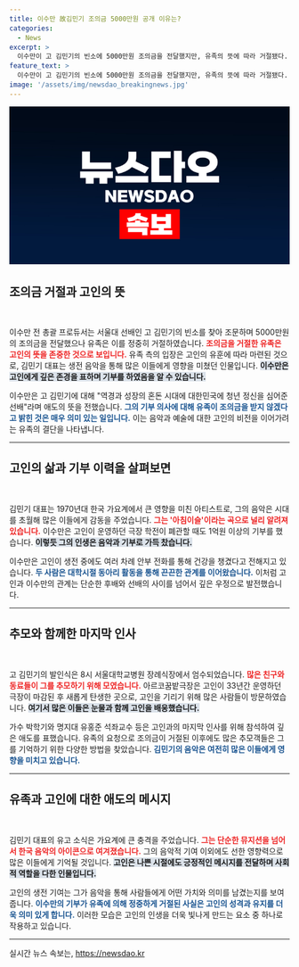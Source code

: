 ```yaml
---
title: 이수만 故김민기 조의금 5000만원 공개 이유는?
categories:
  - News
excerpt: >
  이수만이 고 김민기의 빈소에 5000만원 조의금을 전달했지만, 유족의 뜻에 따라 거절됐다. 유가족은 조화와 조의금을 사양하며 고인의 마지막 길을 존중했다. 가요계의 깊은 애도가 이어지는 가운데, 진정한 우정의 의미가 빛났다.
feature_text: >
  이수만이 고 김민기의 빈소에 5000만원 조의금을 전달했지만, 유족의 뜻에 따라 거절됐다. 유가족은 조화와 조의금을 사양하며 고인의 마지막 길을 존중했다. 가요계의 깊은 애도가 이어지는 가운데, 진정한 우정의 의미가 빛났다.
image: '/assets/img/newsdao_breakingnews.jpg'
---
```


<p><img src="/assets/img/newsdao_breakingnews.jpg" alt="cryptoinkorea 속보" /></p>

<h2 data-ke-size="size26">조의금 거절과 고인의 뜻</h2>

<p data-ke-size="size16">&nbsp;</p>

<p>이수만 전 총괄 프로듀서는 서울대 선배인 고 김민기의 빈소를 찾아 조문하며 5000만원의 조의금을 전달했으나 유족은 이를 정중히 거절하였습니다. <b><span style="color: #ee2323;">조의금을 거절한 유족은 고인의 뜻을 존중한 것으로 보입니다.</span></b> 유족 측의 입장은 고인의 유훈에 따라 마련된 것으로, 김민기 대표는 생전 음악을 통해 많은 이들에게 영향을 미쳤던 인물입니다. <b><span style="background-color: #21538527;">이수만은 고인에게 깊은 존경을 표하며 기부를 하였음을 알 수 있습니다.</span></b> </p>

<p>이수만은 고 김민기에 대해 "역경과 성장의 혼돈 시대에 대한민국에 청년 정신을 심어준 선배"라며 애도의 뜻을 전했습니다. <b><span style="color: #1a5490;">그의 기부 의사에 대해 유족이 조의금을 받지 않겠다고 밝힌 것은 매우 의미 있는 일입니다.</span></b> 이는 음악과 예술에 대한 고인의 비전을 이어가려는 유족의 결단을 나타냅니다. </p>

<hr>

<h2 data-ke-size="size26">고인의 삶과 기부 이력을 살펴보면</h2>

<p data-ke-size="size16">&nbsp;</p>

<p>김민기 대표는 1970년대 한국 가요계에서 큰 영향을 미친 아티스트로, 그의 음악은 시대를 초월해 많은 이들에게 감동을 주었습니다. <b><span style="color: #ee2323;">그는 '아침이슬'이라는 곡으로 널리 알려져 있습니다.</span></b> 이수만은 고인이 운영하던 극장 학전이 폐관할 때도 1억원 이상의 기부를 했습니다. <b><span style="background-color: #21538527;">이렇듯 그의 인생은 음악과 기부로 가득 찼습니다.</span></b> </p>

<p>이수만은 고인이 생전 중에도 여러 차례 안부 전화를 통해 건강을 챙겼다고 전해지고 있습니다. <b><span style="color: #1a5490;">두 사람은 대학시절 동아리 활동을 통해 끈끈한 관계를 이어왔습니다.</span></b> 이처럼 고인과 이수만의 관계는 단순한 후배와 선배의 사이를 넘어서 깊은 우정으로 발전했습니다.</p>

<hr>

<h2 data-ke-size="size26">추모와 함께한 마지막 인사</h2>

<p data-ke-size="size16">&nbsp;</p>

<p>고 김민기의 발인식은 8시 서울대학교병원 장례식장에서 엄수되었습니다. <b><span style="color: #ee2323;">많은 친구와 동료들이 그를 추모하기 위해 모였습니다.</span></b> 아르코꿈밭극장은 고인이 33년간 운영하던 극장이 마감된 후 새롭게 탄생한 곳으로, 고인을 기리기 위해 많은 사람들이 방문하였습니다. <b><span style="background-color: #21538527;">여기서 많은 이들은 눈물과 함께 고인을 배웅했습니다.</span></b></p>

<p>가수 박학기와 명지대 유홍준 석좌교수 등은 고인과의 마지막 인사를 위해 참석하여 깊은 애도를 표했습니다. 유족의 요청으로 조의금이 거절된 이후에도 많은 추모객들은 그를 기억하기 위한 다양한 방법을 찾았습니다. <b><span style="color: #1a5490;">김민기의 음악은 여전히 많은 이들에게 영향을 미치고 있습니다.</span></b></p>

<hr>

<h2 data-ke-size="size26">유족과 고인에 대한 애도의 메시지</h2>

<p data-ke-size="size16">&nbsp;</p>

<p>김민기 대표의 유고 소식은 가요계에 큰 충격을 주었습니다. <b><span style="color: #ee2323;">그는 단순한 뮤지션을 넘어서 한국 음악의 아이콘으로 여겨졌습니다.</span></b> 그의 음악적 기여 이외에도 선한 영향력으로 많은 이들에게 기억될 것입니다. <b><span style="background-color: #21538527;">고인은 나쁜 시절에도 긍정적인 메시지를 전달하며 사회적 역할을 다한 인물입니다.</span></b></p>

<p>고인의 생전 기여는 그가 음악을 통해 사람들에게 어떤 가치와 의미를 남겼는지를 보여줍니다. <b><span style="color: #1a5490;">이수만의 기부가 유족에 의해 정중하게 거절된 사실은 고인의 성격과 유지를 더욱 의미 있게 합니다.</span></b> 이러한 모습은 고인의 인생을 더욱 빛나게 만드는 요소 중 하나로 작용하고 있습니다.</p>

<hr>
실시간 뉴스 속보는, <a href="https://newsdao.kr" rel="dofollow">https://newsdao.kr</a>


